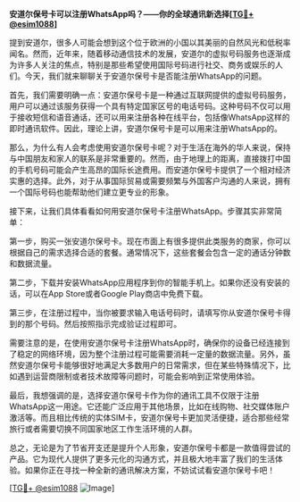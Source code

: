 **安道尔保号卡可以注册WhatsApp吗？——你的全球通讯新选择[[TG💪+ @esim1088](https://t.me/s/esim1088)]**

提到安道尔，很多人可能会想到这个位于欧洲的小国以其美丽的自然风光和低税率闻名。然而，近年来，随着移动通信技术的发展，安道尔的虚拟号码服务也逐渐成为许多人关注的焦点，特别是那些希望使用国际号码进行社交、商务或娱乐的人们。今天，我们就来聊聊关于安道尔保号卡是否能注册WhatsApp的问题。

首先，我们需要明确一点：安道尔保号卡是一种通过互联网提供的虚拟号码服务，用户可以通过该服务获得一个具有特定国家区号的电话号码。这种号码不仅可以用于接收短信和语音通话，还可以用来注册各种在线平台，包括像WhatsApp这样的即时通讯软件。因此，理论上讲，安道尔保号卡是可以用来注册WhatsApp的。

那么，为什么有人会考虑使用安道尔保号卡呢？对于生活在海外的华人来说，保持与中国朋友和家人的联系是非常重要的。然而，由于地理上的距离，直接拨打中国的手机号码可能会产生高昂的国际长途费用。而安道尔保号卡提供了一个相对经济实惠的选择。此外，对于从事国际贸易或需要频繁与外国客户沟通的人来说，拥有一个国际号码也能帮助他们建立更专业的形象。

接下来，让我们具体看看如何用安道尔保号卡注册WhatsApp。步骤其实非常简单：

第一步，购买一张安道尔保号卡。现在市面上有很多提供此类服务的商家，你可以根据自己的需求选择合适的套餐。通常情况下，这些套餐会包含一定的通话分钟数和数据流量。

第二步，下载并安装WhatsApp应用程序到你的智能手机上。如果你还没有安装的话，可以在App Store或者Google Play商店中免费下载。

第三步，在注册过程中，当你被要求输入电话号码时，请填写你从安道尔保号卡得到的那个号码。然后按照指示完成验证过程即可。

需要注意的是，在使用安道尔保号卡注册WhatsApp时，确保你的设备已经连接到了稳定的网络环境，因为整个注册过程可能需要消耗一定量的数据流量。另外，虽然安道尔保号卡能够很好地满足大多数用户的日常需求，但在某些特殊情况下，比如遇到运营商限制或者技术故障等问题时，可能会影响到正常使用体验。

最后，我想强调的是，选择安道尔保号卡作为你的通讯工具不仅限于注册WhatsApp这一用途。它还能广泛应用于其他场景，比如在线购物、社交媒体账户激活等。而且相比传统的实体SIM卡，安道尔保号卡更加灵活便捷，适合那些经常旅行或者需要切换不同国家地区工作生活环境的人群。

总之，无论是为了节省开支还是提升个人形象，安道尔保号卡都是一款值得尝试的产品。它为现代人提供了更多元化的沟通方式，并且极大地丰富了我们的生活体验。如果你正在寻找一种全新的通讯解决方案，不妨试试看安道尔保号卡吧！

[[TG💪+ @esim1088](https://t.me/s/esim1088) ![Image](https://i.postimg.cc/4NQfJmqS/Snipaste-2025-05-13-00-14-12.png)]